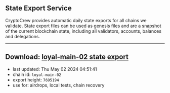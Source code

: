 ## State Export Service
CryptoCrew provides automatic daily state exports for all chains we validate. State export files can be used as genesis files and are a snapshot of the current blockchain state, including all validators, accounts, balances and delegations.

---
**Download: [loyal-main-02 state export](https://dl-eu2.ccvalidators.com/SERVICE/loyal/loyal-main-02_export_7695194.json)**
---

- last updated: Thu May 02 2024 04:51:41
- chain id: `loyal-main-02`
- export height: `7695194`
- use for: airdrops, local tests, chain recovery
